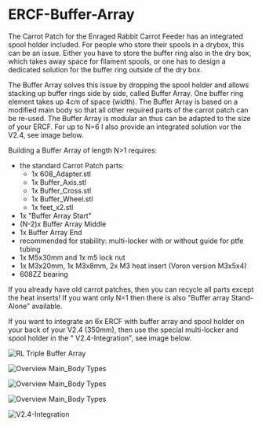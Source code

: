 # ERCF-Buffer-Array

The Carrot Patch for the Enraged Rabbit Carrot Feeder has an integrated spool holder included. For people who store their spools in a drybox, this can be an issue. Either you have to store the buffer ring also in the dry box, which takes away space for filament spools, or one has to design a dedicated solution for the buffer ring outside of the dry box.

The Buffer Array solves this issue by dropping the spool holder and allows stacking up buffer rings side by side, called Buffer Array. One buffer ring element takes up 4cm of space (width). The Buffer Array is based on a modified main body so that all other required parts of the carrot patch can be re-used. The Buffer Array is modular an thus can be adapted to the size of your ERCF. For up to N=6 I also provide an integrated solution vor the V2.4, see image below.

Building a Buffer Array of length N>1 requires:
- the standard Carrot Patch parts:
  - 1x 608_Adapter.stl
  - 1x Buffer_Axis.stl
  - 1x Buffer_Cross.stl
  - 1x Buffer_Wheel.stl
  - 1x feet_x2.stl
- 1x "Buffer Array Start"
- (N-2)x Buffer Array Middle
- 1x Buffer Array End
- recommended for stability: multi-locker with or without guide for ptfe tubing
- 1x M5x30mm and 1x m5 lock nut
- 1x M3x20mm, 1x M3x8mm, 2x M3 heat insert (Voron version M3x5x4)
- 608ZZ bearing

If you already have old carrot patches, then you can recycle all parts except the heat inserts!
If you want only N=1 then there is also "Buffer array Stand-Alone" available.

If you want to integrate an 6x ERCF with buffer array and spool holder on your back of your V2.4 (350mm), then use the special multi-locker and spool holder in the " V2.4-Integration", see image below.


![RL Triple Buffer Array](https://github.com/probably-Erwins-Cat/ERCF-Buffer-Array/blob/main/images/rl-buffer-array.jpg?raw=true?)

![Overview Main_Body Types](https://github.com/probably-Erwins-Cat/ERCF-Buffer-Array/blob/main/images/CAD-start-middle-end-stand-alone.png?raw=true)

![Overview Main_Body Types](https://github.com/probably-Erwins-Cat/ERCF-Buffer-Array/blob/main/images/CAD-triple-buffer-array.png?raw=true)

![Overview Main_Body Types](https://github.com/probably-Erwins-Cat/ERCF-Buffer-Array/blob/main/images/CAD-triple-buffer-array-iso.png?raw=true)

![V2.4-Integration](https://github.com/probably-Erwins-Cat/ERCF-Buffer-Array/blob/main/images/V2.4-integration.jpg?raw=true)
